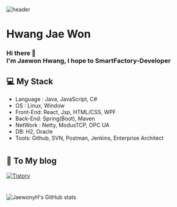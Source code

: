 ![header](https://capsule-render.vercel.app/api?type=waving&color=6158EF&height=300&section=header&text=JaewonyH&fontSize=90)
# Hwang Jae Won
### Hi there 👋 </br>I'm Jaewon Hwang, I hope to SmartFactory-Developer

<div>
  
## 💻 My Stack

- Language : Java, JavaScript, C#
- OS : Linux, Window
- Front-End: React, Jsp, HTML/CSS, WPF
- Back-End: Spring(Boot), Maven
- NetWork : Netty, ModusTCP, OPC UA
- DB: H2, Oracle
- Tools: Github, SVN, Postman, Jenkins, Enterprise Architect
#

## 🧾 To My blog

<a href = "https://jaewony.tistory.com/"> <img alt="Tistory" src ="https://img.shields.io/badge/Tistory-white.svg?&style=for-the-badge"/></a>
</a>
#

![JaewonyH's GitHub stats](https://github-readme-stats.vercel.app/api?username=JaewonyH&show_icons=true&theme=tokyonight)
</div> 

